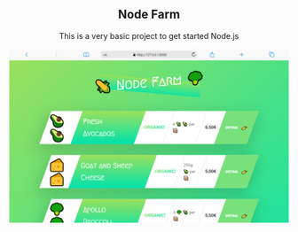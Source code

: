 <h2  align="center">Node Farm </h2>
<p align="center">This is a very basic project to get started Node.js</p>
<div  align="center">

<img src="https://raw.githubusercontent.com/thenesern/NodeFarm/master/assets/NodeFarm.png"  />

</div>

